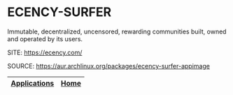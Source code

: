 # ECENCY-SURFER

 Immutable, decentralized, uncensored, rewarding communities built, 
 owned and operated by its users.

 SITE: https://ecency.com/

 SOURCE: https://aur.archlinux.org/packages/ecency-surfer-appimage

 | [Applications](https://portable-linux-apps.github.io/apps.html) | [Home](https://portable-linux-apps.github.io)
 | --- | --- |
